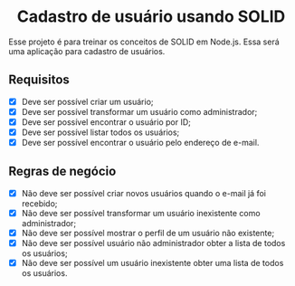 <h1 align="center">Cadastro de usuário usando SOLID</h1>

Esse projeto é para treinar os conceitos de SOLID em Node.js. Essa será uma aplicação para cadastro de usuários.

## Requisitos

- [x] Deve ser possível criar um usuário;
- [x] Deve ser possível transformar um usuário como administrador;
- [x] Deve ser possível encontrar o usuário por ID;
- [x] Deve ser possível listar todos os usuários;
- [x] Deve ser possível encontrar o usuário pelo endereço de e-mail.

## Regras de negócio

- [x] Não deve ser possível criar novos usuários quando o e-mail já foi recebido;
- [x] Não deve ser possível transformar um usuário inexistente como administrador;
- [x] Não deve ser possível mostrar o perfil de um usuário não existente;
- [x] Não deve ser possível usuário não administrador obter a lista de todos os usuários;
- [x] Não deve ser possível um usuário inexistente obter uma lista de todos os usuários.
